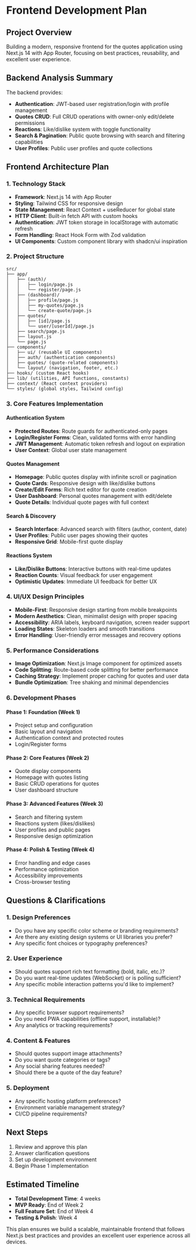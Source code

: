 # Frontend Development Plan

## Project Overview
Building a modern, responsive frontend for the quotes application using Next.js 14 with App Router, focusing on best practices, reusability, and excellent user experience.

## Backend Analysis Summary
The backend provides:
- **Authentication**: JWT-based user registration/login with profile management
- **Quotes CRUD**: Full CRUD operations with owner-only edit/delete permissions
- **Reactions**: Like/dislike system with toggle functionality
- **Search & Pagination**: Public quote browsing with search and filtering capabilities
- **User Profiles**: Public user profiles and quote collections

## Frontend Architecture Plan

### 1. Technology Stack
- **Framework**: Next.js 14 with App Router
- **Styling**: Tailwind CSS for responsive design
- **State Management**: React Context + useReducer for global state
- **HTTP Client**: Built-in fetch API with custom hooks
- **Authentication**: JWT token storage in localStorage with automatic refresh
- **Form Handling**: React Hook Form with Zod validation
- **UI Components**: Custom component library with shadcn/ui inspiration

### 2. Project Structure
```
src/
├── app/
│   ├── (auth)/
│   │   ├── login/page.js
│   │   └── register/page.js
│   ├── (dashboard)/
│   │   ├── profile/page.js
│   │   ├── my-quotes/page.js
│   │   └── create-quote/page.js
│   ├── quotes/
│   │   ├── [id]/page.js
│   │   └── user/[userId]/page.js
│   ├── search/page.js
│   ├── layout.js
│   └── page.js
├── components/
│   ├── ui/ (reusable UI components)
│   ├── auth/ (authentication components)
│   ├── quotes/ (quote-related components)
│   └── layout/ (navigation, footer, etc.)
├── hooks/ (custom React hooks)
├── lib/ (utilities, API functions, constants)
├── context/ (React context providers)
└── styles/ (global styles, Tailwind config)
```

### 3. Core Features Implementation

#### Authentication System
- **Protected Routes**: Route guards for authenticated-only pages
- **Login/Register Forms**: Clean, validated forms with error handling
- **JWT Management**: Automatic token refresh and logout on expiration
- **User Context**: Global user state management

#### Quotes Management
- **Homepage**: Public quotes display with infinite scroll or pagination
- **Quote Cards**: Responsive design with like/dislike buttons
- **Create/Edit Forms**: Rich text editor for quote creation
- **User Dashboard**: Personal quotes management with edit/delete
- **Quote Details**: Individual quote pages with full context

#### Search & Discovery
- **Search Interface**: Advanced search with filters (author, content, date)
- **User Profiles**: Public user pages showing their quotes
- **Responsive Grid**: Mobile-first quote display

#### Reactions System
- **Like/Dislike Buttons**: Interactive buttons with real-time updates
- **Reaction Counts**: Visual feedback for user engagement
- **Optimistic Updates**: Immediate UI feedback for better UX

### 4. UI/UX Design Principles
- **Mobile-First**: Responsive design starting from mobile breakpoints
- **Modern Aesthetics**: Clean, minimalist design with proper spacing
- **Accessibility**: ARIA labels, keyboard navigation, screen reader support
- **Loading States**: Skeleton loaders and smooth transitions
- **Error Handling**: User-friendly error messages and recovery options

### 5. Performance Considerations
- **Image Optimization**: Next.js Image component for optimized assets
- **Code Splitting**: Route-based code splitting for better performance
- **Caching Strategy**: Implement proper caching for quotes and user data
- **Bundle Optimization**: Tree shaking and minimal dependencies

### 6. Development Phases

#### Phase 1: Foundation (Week 1)
- Project setup and configuration
- Basic layout and navigation
- Authentication context and protected routes
- Login/Register forms

#### Phase 2: Core Features (Week 2)
- Quote display components
- Homepage with quotes listing
- Basic CRUD operations for quotes
- User dashboard structure

#### Phase 3: Advanced Features (Week 3)
- Search and filtering system
- Reactions system (likes/dislikes)
- User profiles and public pages
- Responsive design optimization

#### Phase 4: Polish & Testing (Week 4)
- Error handling and edge cases
- Performance optimization
- Accessibility improvements
- Cross-browser testing

## Questions & Clarifications

### 1. Design Preferences
- Do you have any specific color scheme or branding requirements?
- Are there any existing design systems or UI libraries you prefer?
- Any specific font choices or typography preferences?

### 2. User Experience
- Should quotes support rich text formatting (bold, italic, etc.)?
- Do you want real-time updates (WebSocket) or is polling sufficient?
- Any specific mobile interaction patterns you'd like to implement?

### 3. Technical Requirements
- Any specific browser support requirements?
- Do you need PWA capabilities (offline support, installable)?
- Any analytics or tracking requirements?

### 4. Content & Features
- Should quotes support image attachments?
- Do you want quote categories or tags?
- Any social sharing features needed?
- Should there be a quote of the day feature?

### 5. Deployment
- Any specific hosting platform preferences?
- Environment variable management strategy?
- CI/CD pipeline requirements?

## Next Steps
1. Review and approve this plan
2. Answer clarification questions
3. Set up development environment
4. Begin Phase 1 implementation

## Estimated Timeline
- **Total Development Time**: 4 weeks
- **MVP Ready**: End of Week 2
- **Full Feature Set**: End of Week 4
- **Testing & Polish**: Week 4

This plan ensures we build a scalable, maintainable frontend that follows Next.js best practices and provides an excellent user experience across all devices.
